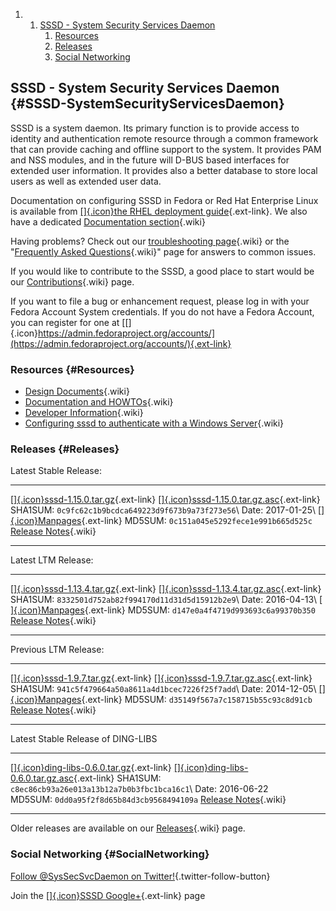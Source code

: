 <div class="wiki-toc">

1.  1.  [SSSD - System Security Services
        Daemon](#SSSD-SystemSecurityServicesDaemon)
        1.  [Resources](#Resources)
        2.  [Releases](#Releases)
        3.  [Social Networking](#SocialNetworking)

</div>

SSSD - System Security Services Daemon {#SSSD-SystemSecurityServicesDaemon}
--------------------------------------

SSSD is a system daemon. Its primary function is to provide access to
identity and authentication remote resource through a common framework
that can provide caching and offline support to the system. It provides
PAM and NSS modules, and in the future will D-BUS based interfaces for
extended user information. It provides also a better database to store
local users as well as extended user data.

Documentation on configuring SSSD in Fedora or Red Hat Enterprise Linux
is available from [[​]{.icon}the RHEL deployment
guide](https://access.redhat.com/documentation/en-US/Red_Hat_Enterprise_Linux/6/html-single/Deployment_Guide/index.html#SSSD-Introduction){.ext-link}.
We also have a dedicated [Documentation
section](https://docs.pagure.org/sssd-test2/Documentation.html){.wiki}

Having problems? Check out our [troubleshooting
page](https://docs.pagure.org/sssd-test2/Troubleshooting.html){.wiki} or
the "[Frequently Asked
Questions](https://docs.pagure.org/sssd-test2/FAQ.html){.wiki}" page for
answers to common issues.

If you would like to contribute to the SSSD, a good place to start would
be our
[Contributions](https://docs.pagure.org/sssd-test2/Contribute.html){.wiki}
page.

If you want to file a bug or enhancement request, please log in with
your Fedora Account System credentials. If you do not have a Fedora
Account, you can register for one at
[[​]{.icon}https://admin.fedoraproject.org/accounts/](https://admin.fedoraproject.org/accounts/){.ext-link}

### Resources {#Resources}

-   [Design
    Documents](https://docs.pagure.org/sssd-test2/DesignDocs.html){.wiki}
-   [Documentation and
    HOWTOs](https://docs.pagure.org/sssd-test2/Documentation.html){.wiki}
-   [Developer
    Information](https://docs.pagure.org/sssd-test2/DevRes.html){.wiki}
-   [Configuring sssd to authenticate with a Windows
    Server](https://docs.pagure.org/sssd-test2/Configuring_sssd_with_ad_server.html){.wiki}

### Releases {#Releases}

Latest Stable Release:

  ------------------------------------------------------------------------------------------------------ -------------------------------------------------------------------------------------------------------------- ------------------------------------------------------ --------------------------------------------------------------------------------------- -----------------------------------------------------------------------------------
  [[​]{.icon}sssd-1.15.0.tar.gz](https://releases.pagure.org/sssd-test2/sssd-1.15.0.tar.gz){.ext-link}   [[​]{.icon}sssd-1.15.0.tar.gz.asc](https://releases.pagure.org/sssd-test2/sssd-1.15.0.tar.gz.asc){.ext-link}   SHA1SUM: `0c9fc62c1b9bcdca649223d9f673b9a73f273e56`\   Date: 2017-01-25\                                                                       [[​]{.icon}Manpages](http://jhrozek.fedorapeople.org/sssd/1.15.0/man/){.ext-link}
                                                                                                                                                                                                                        MD5SUM: `0c151a045e5292fece1e991b665d525c`             [Release Notes](https://docs.pagure.org/sssd-test2/Releases/Notes-1.15.0.html){.wiki}   
  ------------------------------------------------------------------------------------------------------ -------------------------------------------------------------------------------------------------------------- ------------------------------------------------------ --------------------------------------------------------------------------------------- -----------------------------------------------------------------------------------

Latest LTM Release:

  ------------------------------------------------------------------------------------------------------ -------------------------------------------------------------------------------------------------------------- ------------------------------------------------------ --------------------------------------------------------------------------------------- -----------------------------------------------------------------------------------
  [[​]{.icon}sssd-1.13.4.tar.gz](https://releases.pagure.org/sssd-test2/sssd-1.13.4.tar.gz){.ext-link}   [[​]{.icon}sssd-1.13.4.tar.gz.asc](https://releases.pagure.org/sssd-test2/sssd-1.13.4.tar.gz.asc){.ext-link}   SHA1SUM: `8332501d752ab82f994170d11d31d5d15912b2e9`\   Date: 2016-04-13\                                                                       [[​]{.icon}Manpages](http://jhrozek.fedorapeople.org/sssd/1.13.4/man/){.ext-link}
                                                                                                                                                                                                                        MD5SUM: `d147e0a4f4719d993693c6a99370b350`             [Release Notes](https://docs.pagure.org/sssd-test2/Releases/Notes-1.13.4.html){.wiki}   
  ------------------------------------------------------------------------------------------------------ -------------------------------------------------------------------------------------------------------------- ------------------------------------------------------ --------------------------------------------------------------------------------------- -----------------------------------------------------------------------------------

Previous LTM Release:

  ---------------------------------------------------------------------------------------------------- ------------------------------------------------------------------------------------------------------------ ------------------------------------------------------ -------------------------------------------------------------------------------------- ----------------------------------------------------------------------------------
  [[​]{.icon}sssd-1.9.7.tar.gz](https://releases.pagure.org/sssd-test2/sssd-1.9.7.tar.gz){.ext-link}   [[​]{.icon}sssd-1.9.7.tar.gz.asc](https://releases.pagure.org/sssd-test2/sssd-1.9.7.tar.gz.asc){.ext-link}   SHA1SUM: `941c5f479664a50a8611a4d1bcec7226f25f7add`\   Date: 2014-12-05\                                                                      [[​]{.icon}Manpages](http://jhrozek.fedorapeople.org/sssd/1.9.7/man/){.ext-link}
                                                                                                                                                                                                                    MD5SUM: `d35149f567a7c158715b55c93c8d91cb`             [Release Notes](https://docs.pagure.org/sssd-test2/Releases/Notes-1.9.7.html){.wiki}   
  ---------------------------------------------------------------------------------------------------- ------------------------------------------------------------------------------------------------------------ ------------------------------------------------------ -------------------------------------------------------------------------------------- ----------------------------------------------------------------------------------

Latest Stable Release of DING-LIBS

  ------------------------------------------------------------------------------------------------------------------- --------------------------------------------------------------------------------------------------------------------------- ------------------------------------------------------ ------------------------------------------------------------------------------------------
  [[​]{.icon}ding-libs-0.6.0.tar.gz](https://fedorahosted.org/released/ding-libs/ding-libs-0.6.0.tar.gz){.ext-link}   [[​]{.icon}ding-libs-0.6.0.tar.gz.asc](https://fedorahosted.org/released/ding-libs/ding-libs-0.6.0.tar.gz.asc){.ext-link}   SHA1SUM: `c8ec86cb93a26e013a13b12a7b0b3fbc1bca16c1`\   Date: 2016-06-22\
                                                                                                                                                                                                                                                  MD5SUM: `0dd0a95f2f8d65b84d3cb9568494109a`             [Release Notes](https://docs.pagure.org/sssd-test2/Releases/DingNotes-0.6.0.html){.wiki}
  ------------------------------------------------------------------------------------------------------------------- --------------------------------------------------------------------------------------------------------------------------- ------------------------------------------------------ ------------------------------------------------------------------------------------------

Older releases are available on our
[Releases](https://docs.pagure.org/sssd-test2/Releases.html){.wiki}
page.

### Social Networking {#SocialNetworking}

[Follow @SysSecSvcDaemon on
Twitter!](http://twitter.com/SysSecSvcDaemon){.twitter-follow-button}

Join the [[​]{.icon}SSSD
Google+](https://plus.google.com/114204339376082660377){.ext-link} page
